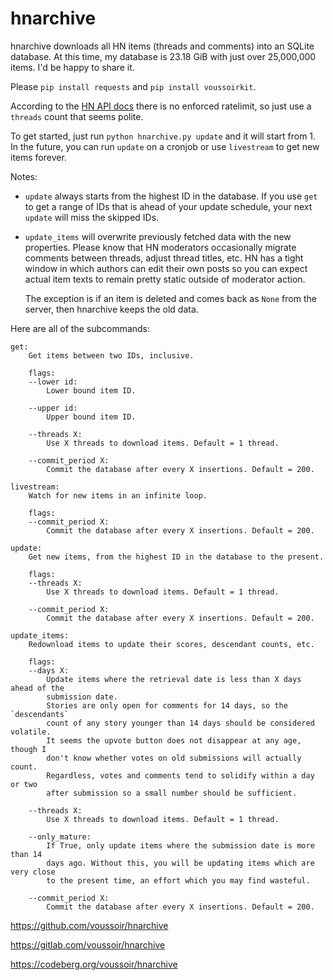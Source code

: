 hnarchive
=========

hnarchive downloads all HN items (threads and comments) into an SQLite database. At this time, my database is 23.18 GiB with just over 25,000,000 items. I'd be happy to share it.

Please `pip install requests` and `pip install voussoirkit`.

According to the [HN API docs](https://github.com/HackerNews/API) there is no enforced ratelimit, so just use a `threads` count that seems polite.

To get started, just run `python hnarchive.py update` and it will start from 1. In the future, you can run `update` on a cronjob or use `livestream` to get new items forever.

Notes:

- `update` always starts from the highest ID in the database. If you use `get` to get a range of IDs that is ahead of your update schedule, your next `update` will miss the skipped IDs.

- `update_items` will overwrite previously fetched data with the new properties. Please know that HN moderators occasionally migrate comments between threads, adjust thread titles, etc. HN has a tight window in which authors can edit their own posts so you can expect actual item texts to remain pretty static outside of moderator action.

  The exception is if an item is deleted and comes back as `None` from the server, then hnarchive keeps the old data.

Here are all of the subcommands:

    get:
        Get items between two IDs, inclusive.

        flags:
        --lower id:
            Lower bound item ID.

        --upper id:
            Upper bound item ID.

        --threads X:
            Use X threads to download items. Default = 1 thread.

        --commit_period X:
            Commit the database after every X insertions. Default = 200.

    livestream:
        Watch for new items in an infinite loop.

        flags:
        --commit_period X:
            Commit the database after every X insertions. Default = 200.

    update:
        Get new items, from the highest ID in the database to the present.

        flags:
        --threads X:
            Use X threads to download items. Default = 1 thread.

        --commit_period X:
            Commit the database after every X insertions. Default = 200.

    update_items:
        Redownload items to update their scores, descendant counts, etc.

        flags:
        --days X:
            Update items where the retrieval date is less than X days ahead of the
            submission date.
            Stories are only open for comments for 14 days, so the `descendants`
            count of any story younger than 14 days should be considered volatile.
            It seems the upvote button does not disappear at any age, though I
            don't know whether votes on old submissions will actually count.
            Regardless, votes and comments tend to solidify within a day or two
            after submission so a small number should be sufficient.

        --threads X:
            Use X threads to download items. Default = 1 thread.

        --only_mature:
            If True, only update items where the submission date is more than 14
            days ago. Without this, you will be updating items which are very close
            to the present time, an effort which you may find wasteful.

        --commit_period X:
            Commit the database after every X insertions. Default = 200.

https://github.com/voussoir/hnarchive

https://gitlab.com/voussoir/hnarchive

https://codeberg.org/voussoir/hnarchive
